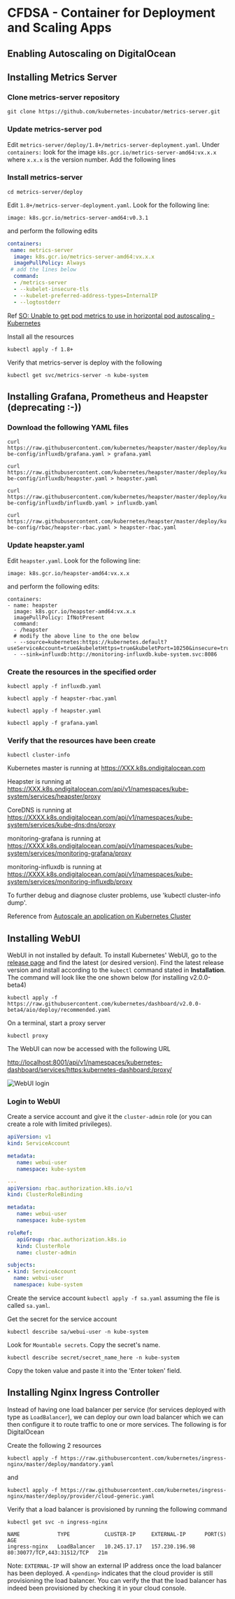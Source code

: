 # CFDSA - Container for Deployment and Scaling Apps

## Enabling Autoscaling on DigitalOcean

## Installing Metrics Server

### Clone metrics-server repository
`git clone https://github.com/kubernetes-incubator/metrics-server.git`

### Update metrics-server pod
Edit `metrics-server/deploy/1.8+/metrics-server-deployment.yaml`. 
Under `containers:` look for the image `k8s.gcr.io/metrics-server-amd64:vx.x.x` where 
`x.x.x` is the version number. Add the following lines

### Install metrics-server
`cd metrics-server/deploy`

Edit `1.8+/metrics-server-deployment.yaml`. Look for the following line:

`image: k8s.gcr.io/metrics-server-amd64:v0.3.1`

and perform the following edits

```yaml
containers:
 name: metrics-server
  image: k8s.gcr.io/metrics-server-amd64:vx.x.x
  imagePullPolicy: Always
 # add the lines below
  command:
  - /metrics-server
  - --kubelet-insecure-tls
  - --kubelet-preferred-address-types=InternalIP
  - --logtostderr
```

Ref [SO: Unable to get pod metrics to use in horizontal pod autoscaling -Kubernetes](https://stackoverflow.com/questions/53538012/unable-to-get-pod-metrics-to-use-in-horizontal-pod-autoscaling-kubernetes)

Install all the resources

`kubectl apply -f 1.8+`

Verify that metrics-server is deploy with the following

`kubectl get svc/metrics-server -n kube-system`

## Installing Grafana, Prometheus and Heapster (deprecating :-))
### Download the following YAML files
`curl https://raw.githubusercontent.com/kubernetes/heapster/master/deploy/kube-config/influxdb/grafana.yaml > grafana.yaml`

`curl https://raw.githubusercontent.com/kubernetes/heapster/master/deploy/kube-config/influxdb/heapster.yaml > heapster.yaml`

`curl https://raw.githubusercontent.com/kubernetes/heapster/master/deploy/kube-config/influxdb/influxdb.yaml > influxdb.yaml`

`curl https://raw.githubusercontent.com/kubernetes/heapster/master/deploy/kube-config/rbac/heapster-rbac.yaml > heapster-rbac.yaml`

### Update heapster.yaml

Edit `heapster.yaml`.  Look for the following line:

`image: k8s.gcr.io/heapster-amd64:vx.x.x`

and perform the following edits:

```
containers:
- name: heapster
  image: k8s.gcr.io/heapster-amd64:vx.x.x
  imagePullPolicy: IfNotPresent
  command:
  - /heapster
  # modify the above line to the one below
  - --source=kubernetes:https://kubernetes.default?useServiceAccount=true&kubeletHttps=true&kubeletPort=10250&insecure=true
  - --sink=influxdb:http://monitoring-influxdb.kube-system.svc:8086
```

### Create the resources in the specified order 
`kubectl apply -f influxdb.yaml`

`kubectl apply -f heapster-rbac.yaml`

`kubectl apply -f heapster.yaml`

`kubectl apply -f grafana.yaml`

### Verify that the resources have been create
`kubectl cluster-info`

Kubernetes master is running at https://XXX.k8s.ondigitalocean.com

Heapster is running at https://XXX.k8s.ondigitalocean.com/api/v1/namespaces/kube-system/services/heapster/proxy

CoreDNS is running at https://XXXX.k8s.ondigitalocean.com/api/v1/namespaces/kube-system/services/kube-dns:dns/proxy

monitoring-grafana is running at https://XXXX.k8s.ondigitalocean.com/api/v1/namespaces/kube-system/services/monitoring-grafana/proxy

monitoring-influxdb is running at https://XXXX.k8s.ondigitalocean.com/api/v1/namespaces/kube-system/services/monitoring-influxdb/proxy

To further debug and diagnose cluster problems, use 'kubectl cluster-info dump'.

Reference from [Autoscale an application on Kubernetes Cluster](https://developer.ibm.com/tutorials/autoscale-application-on-kubernetes-cluster)

## Installing WebUI
	
WebUI in not installed by default. To install Kubernetes' WebUI, go to the [release page](https://github.com/kubernetes/dashboard/releases) and find the latest (or desired version). Find the latest release version and install according to the `kubectl` command stated in <strong>Installation</strong>. The command will look like the one shown below (for installing v2.0.0-beta4)

`kubectl apply -f https://raw.githubusercontent.com/kubernetes/dashboard/v2.0.0-beta4/aio/deploy/recommended.yaml`

On a terminal, start a proxy server 

`kubectl proxy`

The WebUI can now be accessed with the following URL

[http://localhost:8001/api/v1/namespaces/kubernetes-dashboard/services/https:kubernetes-dashboard:/proxy/](http://localhost:8001/api/v1/namespaces/kubernetes-dashboard/services/https:kubernetes-dashboard:/proxy/)

![WebUI login](https://i.stack.imgur.com/7ZabE.png)

### Login to WebUI

Create a service account and give it the `cluster-admin` role (or you can create a role with limited privileges).

```yaml
apiVersion: v1
kind: ServiceAccount

metadata:
   name: webui-user
   namespace: kube-system

---
apiVersion: rbac.authorization.k8s.io/v1
kind: ClusterRoleBinding

metadata:
   name: webui-user
   namespace: kube-system

roleRef:
   apiGroup: rbac.authorization.k8s.io
   kind: ClusterRole
   name: cluster-admin

subjects:
- kind: ServiceAccount
  name: webui-user
  namespace: kube-system

```

Create the service account `kubectl apply -f sa.yaml` assuming the file is called `sa.yaml`. 

Get the secret for the service account

`kubectl describe sa/webui-user -n kube-system`

Look for `Mountable secrets`. Copy the secret's name. 

`kubectl describe secret/secret_name_here -n kube-system`

Copy the token value and paste it into the 'Enter token' field.

## Installing Nginx Ingress Controller

Instead of having one load balancer per service (for services deployed with type as `LoadBalancer`), we can deploy our own load balancer which we can then configure it to route traffic to one or more services. The following is for DigitalOcean

Create the following 2 resources 

`kubectl apply -f https://raw.githubusercontent.com/kubernetes/ingress-nginx/master/deploy/mandatory.yaml`

and 

`kubectl apply -f https://raw.githubusercontent.com/kubernetes/ingress-nginx/master/deploy/provider/cloud-generic.yaml`

Verify that a load balancer is provisioned by running the following command

`kubectl get svc -n ingress-nginx`

```
NAME            TYPE           CLUSTER-IP     EXTERNAL-IP      PORT(S)                      AGE
ingress-nginx   LoadBalancer   10.245.17.17   157.230.196.98   80:30077/TCP,443:31512/TCP   21m
```

Note: `EXTERNAL-IP` will show an external IP address once the load balancer has been deployed. A `<pending>` indicates that the cloud provider is still provisioning the load balancer. You can verify the that the load balancer has indeed been provisioned by checking it in your cloud console.
